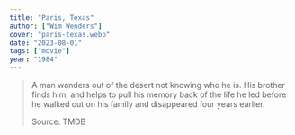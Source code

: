 ```yaml
---
title: "Paris, Texas"
author: ["Wim Wenders"]
cover: "paris-texas.webp"
date: "2023-08-01"
tags: ["movie"]
year: "1984"
---
```


> A man wanders out of the desert not knowing who he is. His brother finds him, and helps to pull his memory back of the life he led before he walked out on his family and disappeared four years earlier.
>
> Source: TMDB
